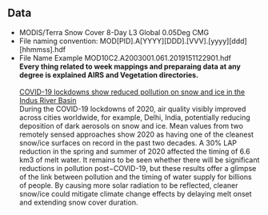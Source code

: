 ## Data
* MODIS/Terra Snow Cover 8-Day L3 Global 0.05Deg CMG<br>
* File naming convention: MOD[PID].A[YYYY][DDD].[VVV].[yyyy][ddd][hhmmss].hdf<br>
* File Name Example MOD10C2.A2003001.061.2019151122901.hdf<br>
**Every thing related to week mappings and preparaing data at any degree is explained AIRS and Vegetation directories.**<br><br>
[COVID-19 lockdowns show reduced pollution on snow and ice in the Indus River Basin](https://www.pnas.org/content/118/18/e2101174118)<br>
During the COVID-19 lockdowns of 2020, air quality visibly improved across cities worldwide, for example, Delhi, India, potentially reducing deposition of dark aerosols on snow and ice. Mean values from two remotely sensed approaches show 2020 as having one of the cleanest snow/ice surfaces on record in the past two decades. A 30% LAP reduction in the spring and summer of 2020 affected the timing of 6.6 km3 of melt water. It remains to be seen whether there will be significant reductions in pollution post−COVID-19, but these results offer a glimpse of the link between pollution and the timing of water supply for billions of people. By causing more solar radiation to be reflected, cleaner snow/ice could mitigate climate change effects by delaying melt onset and extending snow cover duration.
